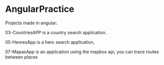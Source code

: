 # AngularPractice

Projects made in angular:

03-CountriesAPP is a country search application.

05-HeoresApp is a hero search application,

07-MapasApp is an application using the mapbox api, you can trace routes between places
